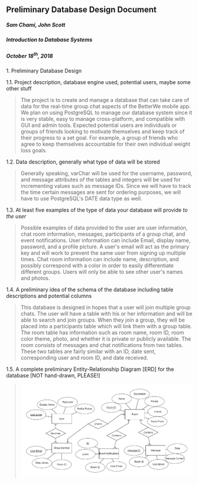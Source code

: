 ##  Preliminary Database Design Document

#####  Sam Chami, John Scott
#####  Introduction to Database Systems
#####  October 18<sup>th</sup>, 2018

1\.  Preliminary Database Design

1.1.  Project description, database engine used, potential users, maybe some other stuff

>  The project is to create and manage a database that can take care of data for the real-time group chat aspects of the BetterWe mobile app. We plan on using PostgreSQL to manage our database system since it is very stable, easy to manage cross-platform, and compatible with GUI and admin tools. Expected potential users are individuals or groups of friends looking to motivate themselves and keep track of their progress to a set goal. For example, a group of friends who agree to keep themselves accountable for their own individual weight loss goals.

1.2.  Data description, generally what type of data will be stored

>  Generally speaking, varChar will be used for the username, password, and message attributes of the tables and integers will be used for incrementing values such as message IDs. Since we will have to track the time certain messages are sent for ordering purposes, we will have to use PostgreSQL's DATE data type as well.

1.3.  At least five examples of the type of data your database will provide _to the user_

>  Possible examples of data provided to the user are user information, chat room information, messages, participants of a group chat, and event notifications. User information can include Email, display name, password, and a profile picture. A user's email will act as the primary key and will work to prevent the same user from signing up multiple times. Chat room information can include name, description, and possibly correspond with a color in order to easily differentiate different groups. Users will only be able to see other user's names and photos.

1.4.  A preliminary idea of the schema of the database including table descriptions and potential columns

>  This database is designed in hopes that a user will join multiple group chats. The user will have a table with his or her information and will be able to search and join groups. When they join a group, they will be placed into a participants table which will link them with a group table. The room table has information such as room name, room ID, room color theme, photo, and whether it is private or publicly available. The room consists of messages and chat notifications from two tables. These two tables are fairly similar with an ID, date sent, corresponding user and room ID, and date received.

1.5.  A complete preliminary Entity-Relationship Diagram [ERD] for the database [NOT hand-drawn, PLEASE!]

>  ![ERD](chatERD.png)
